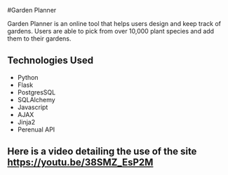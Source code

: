 #Garden Planner

Garden Planner is an online tool that helps users design and keep track of gardens. Users are able to pick from over 10,000 plant species and add them to their gardens. 

## Technologies Used

* Python
* Flask
* PostgresSQL
* SQLAlchemy
* Javascript
* AJAX
* Jinja2
* Perenual API


## Here is a video detailing the use of the site https://youtu.be/38SMZ_EsP2M